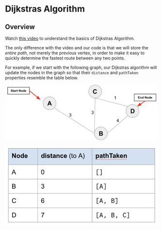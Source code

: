 # Dijkstras Algorithm

## Overview
Watch [this video](https://www.youtube.com/watch?v=pVfj6mxhdMw) to understand the basics of Dijkstras Algorithm.

The only difference with the video and our code is that we will store the *entire path*, not merely the previous vertex, in order to make it easy to quickly determine the fastest route between any two points.

For example, if we start with the following graph, our Dijkstras algorithm will update the nodes in the graph so that their `distance` and `pathTaken` properties resemble the table below.

![graph](assets/graphstart.png)

![graph table](assets/graphtable.png)


